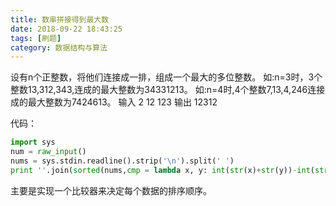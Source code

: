 ```yaml
---
title: 数串拼接得到最大数
date: 2018-09-22 18:43:25
tags: [刷题]
category: 数据结构与算法
---
```


设有n个正整数，将他们连接成一排，组成一个最大的多位整数。
如:n=3时，3个整数13,312,343,连成的最大整数为34331213。
如:n=4时,4个整数7,13,4,246连接成的最大整数为7424613。
输入
2
12 123
输出
12312

代码：
```python
import sys        
num = raw_input()
nums = sys.stdin.readline().strip('\n').split(' ')
print ''.join(sorted(nums,cmp = lambda x, y: int(str(x)+str(y))-int(str(y)+str(x)), reverse=True))
```

主要是实现一个比较器来决定每个数据的排序顺序。
